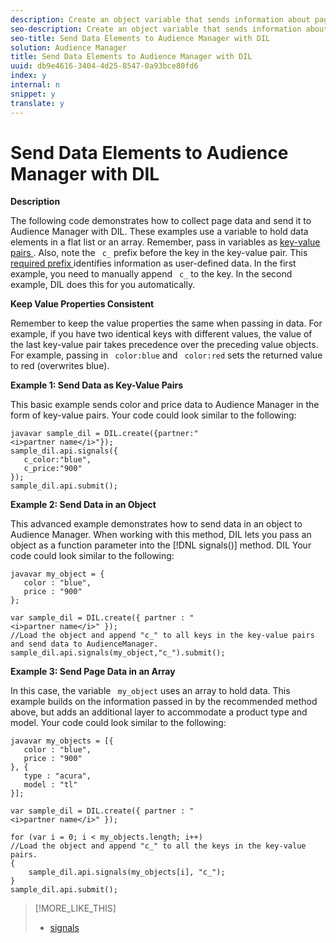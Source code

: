 ```yaml
---
description: Create an object variable that sends information about page elements to Audience Manager. This is useful for general data collection or as an alternative to gathering data with Analytics variables.
seo-description: Create an object variable that sends information about page elements to Audience Manager. This is useful for general data collection or as an alternative to gathering data with Analytics variables.
seo-title: Send Data Elements to Audience Manager with DIL
solution: Audience Manager
title: Send Data Elements to Audience Manager with DIL
uuid: db9e4616-3404-4d25-8547-0a93bce80fd6
index: y
internal: n
snippet: y
translate: y
---
```


# Send Data Elements to Audience Manager with DIL

**Description** 

The following code demonstrates how to collect page data and send it to Audience Manager with DIL. These examples use a variable to hold data elements in a flat list or an array. Remember, pass in variables as [ key-value pairs ](../../../c_reference/c_key_value_explained.md#concept_E4236E003076483AA939791FE2492B49). Also, note the ` c_` prefix before the key in the key-value pair. This [ required prefix ](../../../c_features/c_tb_overview/c_tb_reference/r_tb_variable_prefixes.md#reference_E6F1E4257F664FC2A797C406BF147ABC) identifies information as user-defined data. In the first example, you need to manually append ` c_` to the key. In the second example, DIL does this for you automatically. 

**Keep Value Properties Consistent** 

Remember to keep the value properties the same when passing in data. For example, if you have two identical keys with different values, the value of the last key-value pair takes precedence over the preceding value objects. For example, passing in ` color:blue` and ` color:red` sets the returned value to red (overwrites blue). 

**Example 1: Send Data as Key-Value Pairs** 

This basic example sends color and price data to Audience Manager in the form of key-value pairs. Your code could look similar to the following: 
```
javavar sample_dil = DIL.create({partner:" 
<i>partner name</i>"}); 
sample_dil.api.signals({ 
   c_color:"blue", 
   c_price:"900" 
}); 
sample_dil.api.submit();
```


**Example 2: Send Data in an Object** 

This advanced example demonstrates how to send data in an object to Audience Manager. When working with this method, DIL lets you pass an object as a function parameter into the [!DNL  signals()] method. DIL Your code could look similar to the following: 
```
javavar my_object = { 
   color : "blue", 
   price : "900" 
}; 
 
var sample_dil = DIL.create({ partner : " 
<i>partner name</i>" }); 
//Load the object and append "c_" to all keys in the key-value pairs and send data to AudienceManager. 
sample_dil.api.signals(my_object,"c_").submit();
```


**Example 3: Send Page Data in an Array** 

In this case, the variable ` my_object` uses an array to hold data. This example builds on the information passed in by the recommended method above, but adds an additional layer to accommodate a product type and model. Your code could look similar to the following: 
```
javavar my_objects = [{ 
   color : "blue", 
   price : "900" 
}, { 
   type : "acura", 
   model : "tl" 
}]; 
 
var sample_dil = DIL.create({ partner : " 
<i>partner name</i>" }); 
 
for (var i = 0; i < my_objects.length; i++) 
//Load the object and append "c_" to all the keys in the key-value pairs.  
{ 
    sample_dil.api.signals(my_objects[i], "c_"); 
} 
sample_dil.api.submit();
```

>[!MORE_LIKE_THIS]
>
>* [ signals ](r_dil_signals.md#reference_A651EFE4FB244E748F6E0FB8A4969D08)
